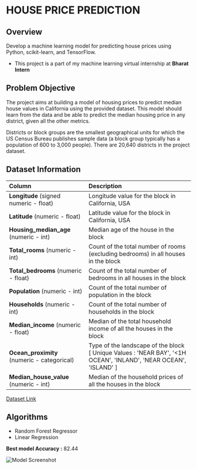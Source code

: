 # HOUSE PRICE PREDICTION
## Overview
Develop a machine learning model for
predicting house prices using Python,
scikit-learn, and TensorFlow.

+ This project is a part of my machine learning virtual internship at **Bharat Intern**

## Problem Objective
The project aims at building a model of housing prices to predict median house values in California using the provided dataset. This model should learn from the data and be able to predict the median housing price in any district, given all the other metrics.

Districts or block groups are the smallest geographical units for which the US Census Bureau publishes sample data (a block group typically has a population of 600 to 3,000 people). There are 20,640 districts in the project dataset.

## Dataset Information

| Column        |  Description                       |
| :-------------|  :-------------------------------- |
| **Longitude** (signed numeric - float)        |  Longitude value for the block in California, USA|
| **Latitude**  (numeric - float)    |  Latitude value for the block in California, USA |
| **Housing_median_age** (numeric - int)    |  Median age of the house in the block |
| **Total_rooms** (numeric - int)|  Count of the total number of rooms (excluding bedrooms) in all houses in the block |
| **Total_bedrooms** (numeric - float)|  Count of the total number of bedrooms in all houses in the block |
| **Population** (numeric - int)|  Count of the total number of population in the block |
| **Households** (numeric - int)|  Count of the total number of households in the block |
| **Median_income** (numeric - float)|  Median of the total household income of all the houses in the block |
| **Ocean_proximity** (numeric - categorical)| Type of the landscape of the block [ Unique Values : 'NEAR BAY', '<1H OCEAN', 'INLAND', 'NEAR OCEAN', 'ISLAND' ] |
| **Median_house_value** (numeric - int)| Median of the household prices of all the houses in the block |

[Dataset Link](https://www.kaggle.com/datasets/shibumohapatra/house-price)

## Algorithms
+ Random Forest Regressor
+ Linear Regression

**Best model Accuracy :** 82.44

![Model Screenshot](https://drive.google.com/uc?id=16DdR82xJIP456xipQbMnY2HaEPLEUEko)
